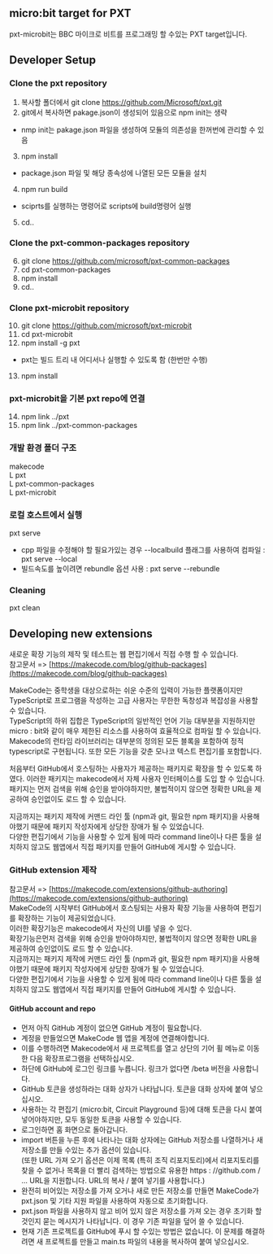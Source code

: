 ## micro:bit target for PXT

pxt-microbit는 BBC 마이크로 비트를 프로그래밍 할 수있는 PXT target입니다.

## Developer Setup
### Clone the pxt repository
1. 복사할 폴더에서 git clone https://github.com/Microsoft/pxt.git
2. git에서 복사하면 pakage.json이 생성되어 있음으로 npm init는 생략
 * nmp init는 pakage.json 파일을 생성하여 모듈의 의존성을 한꺼번에 관리할 수 있음 
3. npm install 
 * package.json 파일 및 해당 종속성에 나열된 모든 모듈을 설치 
4. npm run build
 * sciprts를 실행하는 명령어로 scripts에 build명령어 실행 
5. cd..

### Clone the pxt-common-packages repository 
6. git clone https://github.com/microsoft/pxt-common-packages
7. cd pxt-common-packages
8. npm install
9. cd..

### Clone pxt-microbit repository
10. git clone https://github.com/microsoft/pxt-microbit
11. cd pxt-microbit
12. npm install -g pxt
 * pxt는 빌드 트리 내 어디서나 실행할 수 있도록 함 (한번만 수행) 
13. npm install

### pxt-microbit을 기본 pxt repo에 연결
14. npm link ../pxt
15. npm link ../pxt-common-packages

### 개발 환경 폴더 구조
makecode <br>
 L pxt      
 L pxt-common-packages  
 L pxt-microbit
 
 ### 로컬 호스트에서 실행
 pxt serve
  * cpp 파일을 수정해야 할 필요가있는 경우 --localbuild 플래그를 사용하여 컴파일 : pxt serve --local
  * 빌드속도를 높이려면 rebundle 옵션 사용 : pxt serve --rebundle
 
 ### Cleaning
 pxt clean

## Developing new extensions 
새로운 확장 기능의 제작 및 테스트는 웹 편집기에서 직접 수행 할 수 있습니다.<br>
참고문서 => [https://makecode.com/blog/github-packages](https://makecode.com/blog/github-packages)
<p>
 MakeCode는 중학생을 대상으로하는 쉬운 수준의 입력이 가능한 플랫폼이지만 TypeScript로 프로그램을 작성하는 고급 사용자는 무한한 독창성과 복잡성을 사용할 수 있습니다.<br>
TypeScript의 하위 집합은 TypeScript의 일반적인 언어 기능 대부분을 지원하지만 micro : bit와 같이 매우 제한된 리소스를 사용하여 효율적으로 컴파일 할 수 있습니다.<br>
 Makecode의 런타임 라이브러리는 대부분의 정의된 모든 블록을 포함하여 정적 typescript로 구현됩니다. 
또한 모든 기능을 갖춘 모나코 텍스트 편집기를 포함합니다.
</p>
<p>
처음부터 GitHub에서 호스팅하는 사용자가 제공하는 패키지로 확장을 할 수 있도록 하였다. 이러한 패키지는 makecode에서 자체 사용자 인터페이스를 도입 할 수 있습니다. 패키지는 먼저 검색을 위해 승인을 받아야하지만, 불법적이지 않으면 정확한 URL을 제공하여 승인없이도 로드 할 수 있습니다.
</p>
<p>
지금까지는 패키지 제작에 커맨드 라인 툴 (npm과 git, 필요한 npm 패키지)을 사용해야했기 때문에 패키지 작성자에게 상당한 장애가 될 수 있었습니다.<br>다양한 편집기에서 기능을 사용할 수 있게 됨에 따라 command line이나 다른 툴을 설치하지 않고도 웹앱에서 직접 패키지를 만들어  GitHub에 게시할 수 있습니다.
</p>

### GitHub extension 제작
참고문서 => [https://makecode.com/extensions/github-authoring](https://makecode.com/extensions/github-authoring)<br>
MakeCode의 시작부터 GitHub에서 호스팅되는 사용자 확장 기능을 사용하여 편집기를 확장하는 기능이 제공되었습니다.<br>
이러한 확장기능은 makecode에서 자신의 UI를 넣을 수 있다. <br>
확장기능은먼저 검색을 위해 승인을 받아야하지만, 불법적이지 않으면 정확한 URL을 제공하여 승인없이도 로드 할 수 있습니다.<br>
지금까지는 패키지 제작에 커맨드 라인 툴 (npm과 git, 필요한 npm 패키지)을 사용해야했기 때문에 패키지 작성자에게 상당한 장애가 될 수 있었습니다.<br>다양한 편집기에서 기능을 사용할 수 있게 됨에 따라 command line이나 다른 툴을 설치하지 않고도 웹앱에서 직접 패키지를 만들어  GitHub에 게시할 수 있습니다.

#### GitHub account and repo
+ 먼저 아직 GitHub 계정이 없으면 GitHub 계정이 필요합니다.
+ 계정을 만들었으면 MakeCode 웹 앱을 계정에 연결해야합니다.
+ 이를 수행하려면 Makecode에서 새 프로젝트를 열고 상단의 기어 휠 메뉴로 이동 한 다음 확장프로그램을 선택하십시오.
+ 하단에 GitHub에 로그인 링크를 누릅니다. 링크가 없다면 /beta 버전을 사용합니다.
+ GitHub 토큰을 생성하라는 대화 상자가 나타납니다. 토큰을 대화 상자에 붙여 넣으십시오. 
+ 사용하는 각 편집기 (micro:bit, Circuit Playground 등)에 대해 토큰을 다시 붙여 넣어야하지만, 모두 동일한 토큰을 사용할 수 있습니다.
+ 로그인하면 홈 화면으로 돌아갑니다.
+ import 버튼을 누른 후에 나타나는 대화 상자에는 GitHub 저장소를 나열하거나 새 저장소를 만들 수있는 추가 옵션이 있습니다.<br>
(또한 URL 가져 오기 옵션은 이제 목록 (특히 조직 리포지토리)에서 리포지토리를 찾을 수 없거나 목록을 더 빨리 검색하는 방법으로 유용한 https : //github.com / ... URL을 지원합니다. URL의 복사 / 붙여 넣기를 사용합니다.)
+ 완전히 비어있는 저장소를 가져 오거나 새로 만든 저장소를 만들면 MakeCode가 pxt.json 및 기타 지원 파일을 사용하여 자동으로 초기화합니다.
+ pxt.json 파일을 사용하지 않고 비어 있지 않은 저장소를 가져 오는 경우 초기화 할 것인지 묻는 메시지가 나타납니다. 이 경우 기존 파일을 덮어 쓸 수 있습니다.
+ 현재 기존 프로젝트를 GitHub에 푸시 할 수있는 방법은 없습니다. 이 문제를 해결하려면 새 프로젝트를 만들고 main.ts 파일의 내용을 복사하여 붙여 넣으십시오.
 

